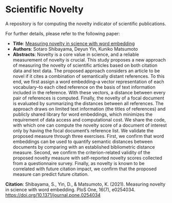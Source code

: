 # Scientific Novelty

A repository is for computing the novelty indicator of scientific publications. 


For further details, please refer to the following paper:  

- **Title**: [Measuring novelty in science with word embedding](https://journals.plos.org/plosone/article?id=10.1371/journal.pone.0254034)
- **Authors**: Sotaro Shibayama, Deyun Yin, Kuniko Matsumoto
- **Abstracts**: Novelty is a core value in science, and a reliable measurement of novelty is crucial. This study proposes a new approach of measuring the novelty of scientific articles based on both citation data and text data. The proposed approach considers an article to be novel if it cites a combination of semantically distant references. To this end, we first assign a word embedding–a vector representation of each vocabulary–to each cited reference on the basis of text information included in the reference. With these vectors, a distance between every pair of references is computed. Finally, the novelty of a focal document is evaluated by summarizing the distances between all references. The approach draws on limited text information (the titles of references) and publicly shared library for word embeddings, which minimizes the requirement of data access and computational cost. We share the code, with which one can compute the novelty score of a document of interest only by having the focal document’s reference list. We validate the proposed measure through three exercises. First, we confirm that word embeddings can be used to quantify semantic distances between documents by comparing with an established bibliometric distance measure. Second, we confirm the criterion-related validity of the proposed novelty measure with self-reported novelty scores collected from a questionnaire survey. Finally, as novelty is known to be correlated with future citation impact, we confirm that the proposed measure can predict future citation.


**Citation**: Shibayama, S., Yin, D., & Matsumoto, K. (2021). Measuring novelty in science with word embedding. PloS One, 16(7), e0254034. https://doi.org/10.1371/journal.pone.0254034



